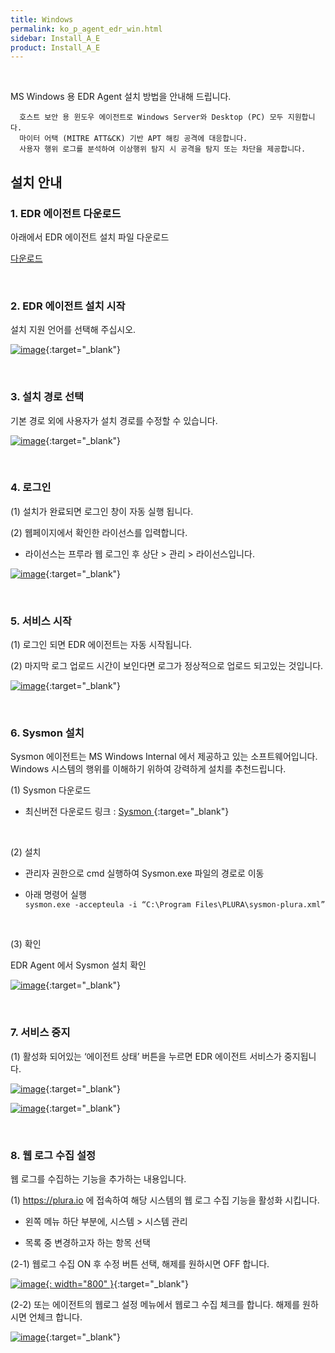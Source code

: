 ```yaml
---
title: Windows
permalink: ko_p_agent_edr_win.html
sidebar: Install_A_E
product: Install_A_E
---
```


<br />

MS Windows 용 EDR Agent 설치 방법을 안내해 드립니다.

      호스트 보안 용 윈도우 에이전트로 Windows Server와 Desktop (PC) 모두 지원합니다.
      마이터 어택 (MITRE ATT&CK) 기반 APT 해킹 공격에 대응합니다.
      사용자 행위 로그를 분석하여 이상행위 탐지 시 공격을 탐지 또는 차단을 제공합니다.

## 설치 안내

<!-- 샘플 : __1.1 파일 다운로드__ -->

### 1. EDR 에이전트 다운로드

아래에서 EDR 에이전트 설치 파일 다운로드

[다운로드](https://repo.plura.io/v5/agent/win/PluraSetup.exe)

<br />

### 2. EDR 에이전트 설치 시작

설치 지원 언어를 선택해 주십시오.

[![image](/docs/images/Ins_G/Agent_W/Agent_W_1.png)](/docs/images/Ins_G/Agent_W/Agent_W_1.png){:target="_blank"}

<br />

### 3. 설치 경로 선택

기본 경로 외에 사용자가 설치 경로를 수정할 수 있습니다.

[![image](/docs/images/Ins_G/Ins_EDR/006.png)](/docs/images/Ins_G/Ins_EDR/006.png){:target="_blank"}

<br />

### 4. 로그인

(1) 설치가 완료되면 로그인 창이 자동 실행 됩니다.

(2) 웹페이지에서 확인한 라이선스를 입력합니다.
- 라이선스는 프루라 웹 로그인 후 상단 > 관리 > 라이선스입니다.

[![image](/docs/images/Ins_G/Agent_W/Agent_W_3.png)](/docs/images/Ins_G/Agent_W/Agent_W_3.png){:target="_blank"}

<br />

### 5. 서비스 시작

(1) 로그인 되면 EDR 에이전트는 자동 시작됩니다.

(2) 마지막 로그 업로드 시간이 보인다면 로그가 정상적으로 업로드 되고있는 것입니다.

[![image](/docs/images/Ins_G/Agent_W/Agent_W_4.png)](/docs/images/Ins_G/Agent_W/Agent_W_4.png){:target="_blank"}

<br />

### 6. Sysmon 설치

Sysmon 에이전트는 MS Windows Internal 에서 제공하고 있는 소프트웨어입니다.
Windows 시스템의 행위를 이해하기 위하여 강력하게 설치를 추천드립니다.

(1) Sysmon 다운로드

- 최신버전 다운로드 링크 : [ Sysmon ](https://learn.microsoft.com/en-us/sysinternals/downloads/sysmon){:target="_blank"}

<br />

(2) 설치

- 관리자 권한으로 cmd 실행하여 Sysmon.exe 파일의 경로로 이동

- 아래 명령어 실행   
`sysmon.exe -accepteula -i “C:\Program Files\PLURA\sysmon-plura.xml”`

<br />

(3) 확인

EDR Agent 에서 Sysmon 설치 확인

[![image](/docs/images/Ins_G/Sysmon/sysmon_3.png)](/docs/images/Ins_G/Sysmon/sysmon_3.png){:target="_blank"}

<br />

### 7. 서비스 중지

(1) 활성화 되어있는 ‘에이전트 상태’ 버튼을 누르면 EDR 에이전트 서비스가 중지됩니다.

[![image](/docs/images/Ins_G/Agent_W/Agent_W_5.png)](/docs/images/Ins_G/Agent_W/Agent_W_5.png){:target="_blank"}

[![image](/docs/images/Ins_G/Agent_W/Agent_W_6.png)](/docs/images/Ins_G/Agent_W/Agent_W_6.png){:target="_blank"}

<br />

### 8. 웹 로그 수집 설정

웹 로그를 수집하는 기능을 추가하는 내용입니다.

(1) <font color='dodgerblue'> https://plura.io </font> 에 접속하여 해당 시스템의 웹 로그 수집 기능을 활성화 시킵니다.

* 왼쪽 메뉴 하단 부분에, 시스템 > 시스템 관리

* 목록 중 변경하고자 하는 항목 선택

(2-1) 웹로그 수집 ON 후 수정 버튼 선택, 해제를 원하시면 OFF 합니다.

[![image](/docs/images/Ins_G/Ins_EDR/005.png){: width="800" }](/docs/images/Ins_G/Ins_EDR/005.png){:target="_blank"}

(2-2) 또는 에이전트의 웹로그 설정 메뉴에서 웹로그 수집 체크를 합니다. 해제를 원하시면 언체크 합니다.

[![image](/docs/images/Ins_G/Ins_EDR/001.png)](/docs/images/Ins_G/Ins_EDR/001.png){:target="_blank"}

<br />

<!--
## Step 3

__자동 업데이트 기능__

PLURA V5 Agent 자동 업데이트 기능을 사용하시려면 환경설정 탭으로 이동하여 자동업데이트 체크박스에 체크 되어있는지 확인합니다. 기본값은 체크 상태입니다.

[![image](/docs/images/Ins_G/Ins_EDR/002.png)](/docs/images/Ins_G/Ins_EDR/002.png){:target="_blank"}

<br />



## Step 4

__업데이트 확인__

PLURA V5 Agent의 업데이트 버전은 C:\Program Files\PLURA 경로에서 확인 하실 수 있습니다.

**ex)PLURAService 버전 확인**

[![image](/docs/images/Ins_G/Ins_EDR/003.png){: width="800" }](/docs/images/Ins_G/Ins_EDR/003.png){:target="_blank"}

<br />

[![image](/docs/images/Ins_G/Ins_EDR/004.png)](/docs/images/Ins_G/Ins_EDR/004.png){:target="_blank"}

<br />

-->


<!-- 주석 Sample
-->



<!--
######### 삭제된 내용
## Windows Agent 설치 영상

<style>.embed-container { position: relative; padding-bottom: 56.25%; height: 0; overflow: hidden; max-width: 100%; } .embed-container iframe, .embed-container object, .embed-container embed { position: absolute; top: 0; left: 0; width: 100%; height: 100%; }</style><div class='embed-container'><iframe src='https://www.youtube.com/embed/kKLL_sP9w9c' frameborder='0' allowfullscreen></iframe></div>

## 웹로그 수집 설정 영상
<style>.embed-container { position: relative; padding-bottom: 56.25%; height: 0; overflow: hidden; max-width: 100%; } .embed-container iframe, .embed-container object, .embed-container embed { position: absolute; top: 0; left: 0; width: 100%; height: 100%; }</style><div class='embed-container'><iframe src='https://www.youtube.com/embed/kKLL_sP9w9c' frameborder='0' allowfullscreen></iframe></div>
-->


